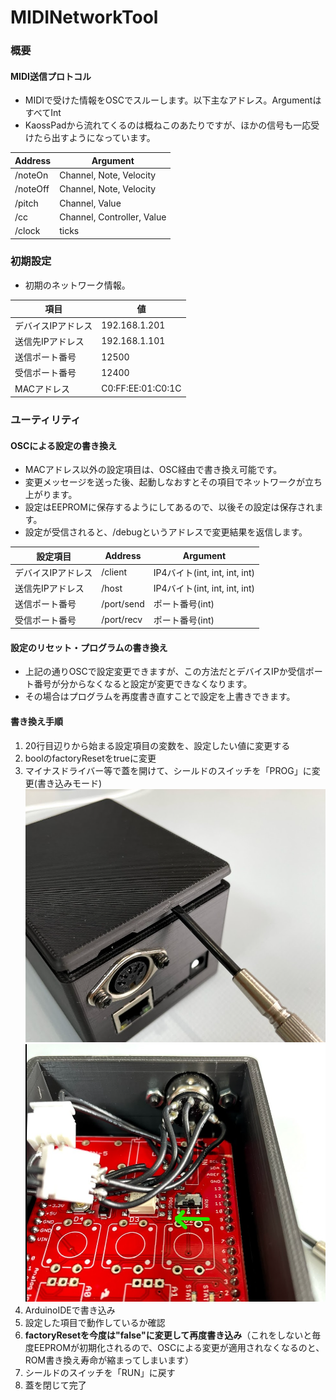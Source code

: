 # MIDINetworkTool

### 概要
#### MIDI送信プロトコル
* MIDIで受けた情報をOSCでスルーします。以下主なアドレス。ArgumentはすべてInt
* KaossPadから流れてくるのは概ねこのあたりですが、ほかの信号も一応受けたら出すようになっています。

| Address | Argument                   |
| -------- | -------------------------- |
| /noteOn  | Channel, Note, Velocity    |
| /noteOff | Channel, Note, Velocity    |
| /pitch   | Channel, Value             | 
| /cc      | Channel, Controller, Value |
| /clock   | ticks                      |

### 初期設定
* 初期のネットワーク情報。

| 項目               | 値                |
| ------------------ | ----------------- |
| デバイスIPアドレス | 192.168.1.201     |
| 送信先IPアドレス   | 192.168.1.101     |
| 送信ポート番号     | 12500             |
| 受信ポート番号     | 12400             |
| MACアドレス        | C0:FF:EE:01:C0:1C | 

### ユーティリティ
#### OSCによる設定の書き換え
* MACアドレス以外の設定項目は、OSC経由で書き換え可能です。
* 変更メッセージを送った後、起動しなおすとその項目でネットワークが立ち上がります。
* 設定はEEPROMに保存するようにしてあるので、以後その設定は保存されます。
* 設定が受信されると、/debugというアドレスで変更結果を返信します。

| 設定項目           | Address    | Argument                      |
| ------------------ | ---------- | ----------------------------- |
| デバイスIPアドレス | /client    | IP4バイト(int, int, int, int) |
| 送信先IPアドレス   | /host      | IP4バイト(int, int, int, int) |
| 送信ポート番号     | /port/send | ポート番号(int)               |
| 受信ポート番号     | /port/recv | ポート番号(int)               |

#### 設定のリセット・プログラムの書き換え
* 上記の通りOSCで設定変更できますが、この方法だとデバイスIPか受信ポート番号が分からなくなると設定が変更できなくなります。
* その場合はプログラムを再度書き直すことで設定を上書きできます。

#### 書き換え手順
1. 20行目辺りから始まる設定項目の変数を、設定したい値に変更する
2. boolのfactoryResetをtrueに変更
3. マイナスドライバー等で蓋を開けて、シールドのスイッチを「PROG」に変更(書き込みモード)
![clipboard.png](doc/1.png)
![clipboard.png](doc/2.png)
4. ArduinoIDEで書き込み
5. 設定した項目で動作しているか確認
6. **factoryResetを今度は"false"に変更して再度書き込み**（これをしないと毎度EEPROMが初期化されるので、OSCによる変更が適用されなくなるのと、ROM書き換え寿命が縮まってしまいます）
7. シールドのスイッチを「RUN」に戻す
8. 蓋を閉じて完了